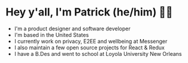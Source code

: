 # Hey y'all, I'm Patrick (he/him) 👋🏻

- I'm a product designer and software developer
- I'm based in the United States
- I currently work on privacy, E2EE and wellbeing at Messenger
- I also maintain a few open source projects for React & Redux
- I have a B.Des and went to school at Loyola University New Orleans

